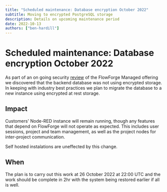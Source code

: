 ```yaml
---
title: "Scheduled maintenance: Database encryption October 2022"
subtitle: Moving to encrypted PostgreSQL storage
description: Details on upcoming maintenance period
date: 2022-10-13
authors: ["ben-hardill"]
---
```


# Scheduled maintenance: Database encryption October 2022

As part of an on going security [review](https://flowforge.com/product/security/#data-at-rest) of the FlowForge Managed offering we discovered that the backend database was not using encrypted storage. In keeping with industry best practices we plan to migrate the database to a new instance using encrypted at rest storage.

## Impact

Customers' Node-RED instance will remain running, though any features that depend on FlowForge will not operate as expected. This includes user sessions, project and team management, as well as the project nodes for inter-project communication.

Self hosted instalations are uneffected by this change.

## When

The plan is to carry out this work at 26 October 2022 at 22:00 UTC and the work should be complete in 2hr with the system being restored earlier if all is well.